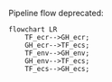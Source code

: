 Pipeline flow deprecated:

```mermaid
flowchart LR
    TF_ecr-->GH_ecr;
    GH_ecr-->TF_ecs;
    TF_env-->GH_env;
    GH_env-->TF_ecs;
    TF_ecs-->GH_ecs;
```